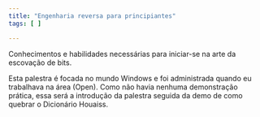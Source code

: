 ```yaml
---
title: "Engenharia reversa para principiantes"
tags: [ ]

---
```

Conhecimentos e habilidades necessárias para iniciar-se na arte da escovação de bits.

Esta palestra é focada no mundo Windows e foi administrada quando eu trabalhava na área (Open). Como não havia nenhuma demonstração prática, essa será a introdução da palestra seguida da demo de como quebrar o Dicionário Houaiss.


